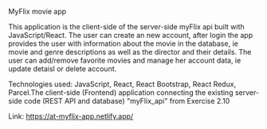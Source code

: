 MyFlix movie app

This application is the client-side of the server-side myFlix api built with JavaScript/React. The user can create an new account, after login the app provides the user with information about the movie in the database, ie movie and genre descriptions as well as the director and their details. The user can add/remove favorite movies and manage her account data, ie update detaisl or delete account.
   
Technologies used: JavaScript, React, React Bootstrap, React Redux, Parcel.The client-side (Frontend) application connecting the existing server-side code (REST API and database) "myFlix_api" from Exercise 2.10

Link: https://at-myflix-app.netlify.app/
